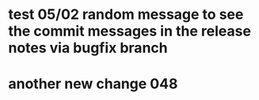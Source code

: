 # test 05/02 random message to see the commit messages in the release notes via bugfix branch


# another new change 048
